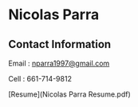 # Nicolas Parra

## Contact Information

Email : nparra1997@gmail.com

Cell : 661-714-9812

[Resume](Nicolas Parra Resume.pdf)
